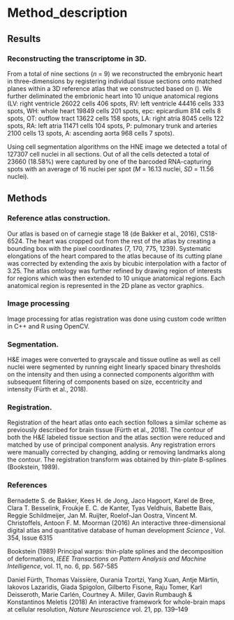 Method\_description
================

Results
-------

### Reconstructing the transcriptome in 3D.

From a total of nine sections (*n* = 9) we reconstructed the embryonic heart in three-dimensions by registering individual tissue sections onto matched planes within a 3D reference atlas that we constructed based on (). We further deliminated the embrionic heart into 10 unique anatomical regions (LV: right ventricle 26022 cells 406 spots, RV: left ventricle 44416 cells 333 spots, WH: whole heart 19849 cells 201 spots, epc: epicardium 814 cells 8 spots, OT: outflow tract 13622 cells 158 spots, LA: right atria 8045 cells 122 spots, RA: left atria 11471 cells 104 spots, P: pulmonary trunk and arteries 2100 cells 13 spots, A: ascending aorta 968 cells 7 spots).

Using cell segmentation algorithms on the HNE image we detected a total of 127307 cell nuclei in all sections. Out of all the cells detected a total of 23660 (18.58%) were captured by one of the barcoded RNA-capturing spots with an average of 16 nuclei per spot (*M* = 16.13 nuclei, *SD* = 11.56 nuclei).

<!-- A cross the entire tissue there was a negative correlation between number of cell nuclei in each spot and the number of transcripts detected in the same spot _r_ = -0.35 (_t_ = -14.41, _df_ = 1465, _p_ < 0.0001). However, upon closer examination, cell density and number of transcripts seggregated into two seperate bivariate distributions: one with an average of cell nuclei per spots and another distribution with an average of less than ten cell nuclei per spot. These two clusters were located into different anatomical compartments where spots with an average number of cell nuclei .


![Showing spots in 3D.](./images/nuclei_to_count.png)
-->
Methods
-------

### Reference atlas construction.

Our atlas is based on of carnegie stage 18 (de Bakker et al., 2016), CS18-6524. The heart was cropped out from the rest of the atlas by creating a bounding box with the pixel coordinates (7, 170, 775, 1239). Systematic elongations of the heart compared to the atlas because of its cutting plane was corrected by extending the axis by bicubic interpolation with a factor of 3.25. The atlas ontology was further refined by drawing region of interests for regions which was then extended to 10 unique anatomical regions. Each anatomical region is represented in the 2D plane as vector graphics.

### Image processing

Image processing for atlas registration was done using custom code written in C++ and R using OpenCV.

### Segmentation.

H&E images were converted to grayscale and tissue outline as well as cell nuclei were segmented by running eight linearly spaced binary thresholds on the intensity and then using a connected components algorithm with subsequent filtering of components based on size, eccentricity and intensity (Fürth et al., 2018).

### Registration.

Registration of the heart atlas onto each section follows a similar scheme as previously described for brain tissue (Fürth et al., 2018). The contour of both the H&E labeled tissue section and the atlas section were reduced and matched by use of principal component analysis. Any registration errors were manually corrected by changing, adding or removing landmarks along the contour. The registration transform was obtained by thin-plate B-splines (Bookstein, 1989).

### References

Bernadette S. de Bakker, Kees H. de Jong, Jaco Hagoort, Karel de Bree, Clara T. Besselink, Froukje E. C. de Kanter, Tyas Veldhuis, Babette Bais, Reggie Schildmeijer, Jan M. Ruijter, Roelof-Jan Oostra, Vincent M. Christoffels, Antoon F. M. Moorman (2016) An interactive three-dimensional digital atlas and quantitative database of human development *Science* , Vol. 354, Issue 6315

Bookstein (1989) Principal warps: thin-plate splines and the decomposition of deformations, *IEEE Transactions on Pattern Analysis and Machine Intelligence*, vol. 11, no. 6, pp. 567-585

Daniel Fürth, Thomas Vaissière, Ourania Tzortzi, Yang Xuan, Antje Märtin, Iakovos Lazaridis, Giada Spigolon, Gilberto Fisone, Raju Tomer, Karl Deisseroth, Marie Carlén, Courtney A. Miller, Gavin Rumbaugh & Konstantinos Meletis (2018) An interactive framework for whole-brain maps at cellular resolution, *Nature Neuroscience* vol. 21, pp. 139–149
